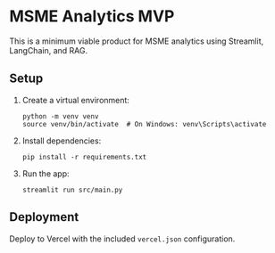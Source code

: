 # MSME Analytics MVP

This is a minimum viable product for MSME analytics using Streamlit, LangChain, and RAG.

## Setup

1. Create a virtual environment:
   ```
   python -m venv venv
   source venv/bin/activate  # On Windows: venv\Scripts\activate
   ```

2. Install dependencies:
   ```
   pip install -r requirements.txt
   ```

3. Run the app:
   ```
   streamlit run src/main.py
   ```

## Deployment

Deploy to Vercel with the included `vercel.json` configuration.
